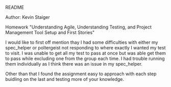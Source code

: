 README

Author: Kevin Staiger

Homework "Understanding Agile, Understanding Testing, and Project Management Tool Setup and First Stories"

I would like to first off mention thay I had some difficulties with either my spec_helper or poltergeist not responding to where exactly I wanted my test to visit.  I was unable to get all my test to pass at once but was able get them to pass while excluding one from the group each time.  I had trouble running them individually as I think there was an issue in my spec_helper.

Other than that I found the assignment easy  to approach with each step buidling on the last and testing more of your knowledge.

